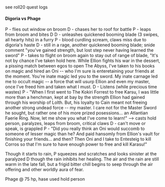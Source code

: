 see roll20 quest logs

#### Digoria vs Phage
P - flies out window on broom
D - chases her to roof for battle
P - leaps from broom and bites D
D - unleashes quickened booming blade (3 swipes, all hearty hits) in a furry
P - blood curdling scream, claws miss due to digoria's haste
D - still in a rage, another quickened booming blade; snide comment "you've gained strength, but lost step never having learned the sword"
P - takes to flight on broom again to stay out of range of blade, "It's not by chance I've taken hold here.  While Ellion fights his war in the dessert, a pissing match between egos to open The Abyss, I've taken to his books on magic and hired an Oni -- who I'm sure is enteretaining your friends at the moment.  You're inate magic led you to the sword.  My inate carnage led me to occult magic -- a force that will usurp Ellion and even my master, once I've freed him and taken what I must.
D - Listens (while precious time wastes)
P - "When I first went to The Kokiri Forrest to free Karsu, I was little more than a henchman, kept at bay by the strength Ellion had gained through his worship of Lolth.  But, his loyalty to Cain meant not freeing another strong undead force -- my master.  I care not for the Master Sword he sought, but rather one of his more prized posessions... an Atlantian Faerie Ring.  Now, let me show you what I've come to learn!" --> casts hold person, paralyzes, leaps from broom, critical claws
D - can't move or speak, is grappled
P - "Did you really think an Oni would succomb to someone of lesser magic than he?  And paid hansomly from Ellion's vault for finishing your friends... and then?  Then Oni and I take to Entesteig to kill Corros so that I'm sure to have enough power to free and kill Karasu!"

Though it starts to rain, P squeezes and scratches and looks sinister at the paralyzed D though the rain inhibits her healing.  The air and the rain are still warm in the late fall, but a frigid bitter chill begins to seep through the air offering and other worldly aura of fear.

 Phage @ 75 hp, hase used hold person